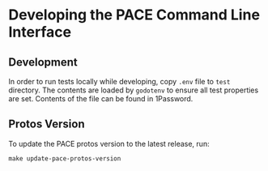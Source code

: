 # Developing the PACE Command Line Interface

## Development

In order to run tests locally while developing, copy `.env` file to `test` directory. The contents are loaded
by `godotenv` to ensure all test properties are set. Contents of the file can be found in 1Password.

## Protos Version

To update the PACE protos version to the latest release, run:

`make update-pace-protos-version`
